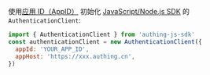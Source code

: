 使用[应用 ID（AppID）](/guides/faqs/get-app-id-and-secret.md) 初始化 [JavaScript/Node.js SDK](/reference-new/standard-web-application/sdk-for-node/) 的 `AuthenticationClient`:

```javascript
import { AuthenticationClient } from 'authing-js-sdk'
const authenticationClient = new AuthenticationClient({
  appId: 'YOUR_APP_ID',
  appHost: 'https://xxx.authing.cn',
})
```
